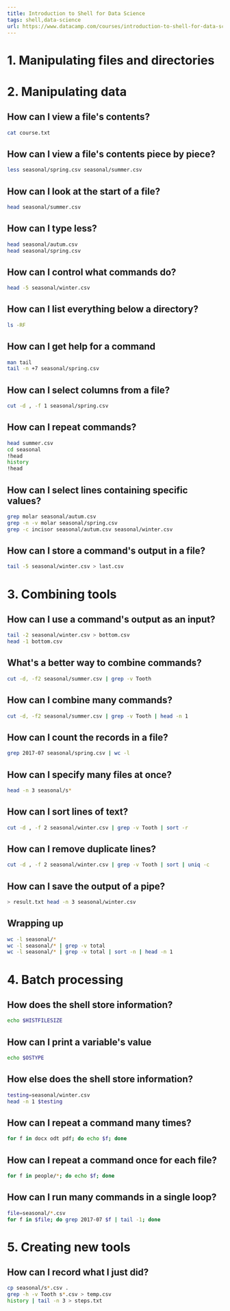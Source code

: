 ```yaml
---
title: Introduction to Shell for Data Science
tags: shell,data-science
url: https://www.datacamp.com/courses/introduction-to-shell-for-data-science
---
```


# 1. Manipulating files and directories

# 2. Manipulating data
## How can I view a file's contents?
```sh
cat course.txt
```

## How can I view a file's contents piece by piece?
```sh
less seasonal/spring.csv seasonal/summer.csv
```

## How can I look at the start of a file?
```sh
head seasonal/summer.csv
```

## How can I type less?
```sh
head seasonal/autum.csv
head seasonal/spring.csv
```

## How can I control what commands do?
```sh
head -5 seasonal/winter.csv
```

## How can I list everything below a directory?
```sh
ls -RF
```

## How can I get help for a command
```sh
man tail
tail -n +7 seasonal/spring.csv
```

## How can I select columns from a file?
```sh
cut -d , -f 1 seasonal/spring.csv
```

## How can I repeat commands?
```sh
head summer.csv
cd seasonal
!head
history
!head
```

## How can I select lines containing specific values?
```sh
grep molar seasonal/autum.csv
grep -n -v molar seasonal/spring.csv
grep -c incisor seasonal/autum.csv seasonal/winter.csv
```

## How can I store a command's output in a file?
```sh
tail -5 seasonal/winter.csv > last.csv
```

# 3. Combining tools
## How can I use a command's output as an input?
```sh
tail -2 seasonal/winter.csv > bottom.csv
head -1 bottom.csv
```

## What's a better way to combine commands?
```sh
cut -d, -f2 seasonal/summer.csv | grep -v Tooth
```

## How can I combine many commands?
```sh
cut -d, -f2 seasonal/summer.csv | grep -v Tooth | head -n 1
```

## How can I count the records in a file?
```sh
grep 2017-07 seasonal/spring.csv | wc -l
```

## How can I specify many files at once?
```sh
head -n 3 seasonal/s*
```

## How can I sort lines of text?
```sh
cut -d , -f 2 seasonal/winter.csv | grep -v Tooth | sort -r
```

## How can I remove duplicate lines?
```sh
cut -d , -f 2 seasonal/winter.csv | grep -v Tooth | sort | uniq -c
```

## How can I save the output of a pipe?
```sh
> result.txt head -n 3 seasonal/winter.csv
```

## Wrapping up
```sh
wc -l seasonal/*
wc -l seasonal/* | grep -v total
wc -l seasonal/* | grep -v total | sort -n | head -n 1
```

# 4. Batch processing
## How does the shell store information?
```sh
echo $HISTFILESIZE
```

## How can I print a variable's value
```sh
echo $OSTYPE
```

## How else does the shell store information? 
```sh
testing=seasonal/winter.csv
head -n 1 $testing
```

## How can I repeat a command many times?
```sh
for f in docx odt pdf; do echo $f; done
```

## How can I repeat a command once for each file?
```sh
for f in people/*; do echo $f; done
```

## How can I run many commands in a single loop?
```sh
file=seasonal/*.csv
for f in $file; do grep 2017-07 $f | tail -1; done
```

# 5. Creating new tools
## How can I record what I just did?
```sh
cp seasonal/s*.csv .
grep -h -v Tooth s*.csv > temp.csv
history | tail -n 3 > steps.txt
```


